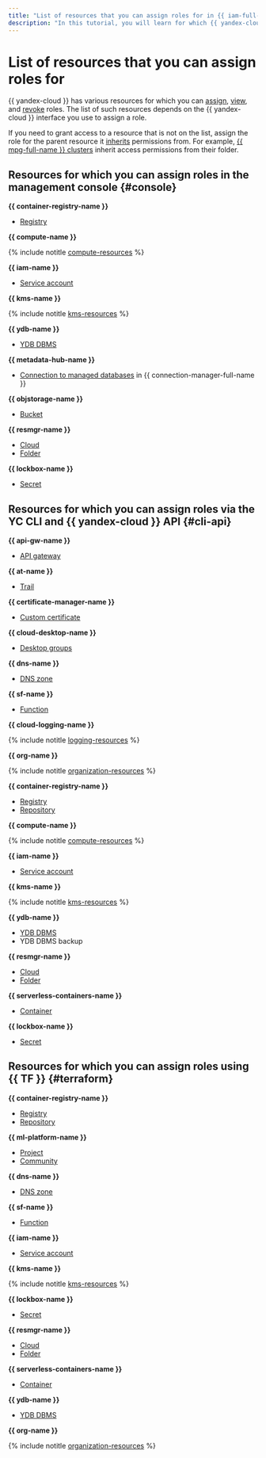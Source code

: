 ```yaml
---
title: "List of resources that you can assign roles for in {{ iam-full-name }}"
description: "In this tutorial, you will learn for which {{ yandex-cloud }} resources you can assign roles."
---
```


# List of resources that you can assign roles for


{{ yandex-cloud }} has various resources for which you can [assign](../../operations/roles/grant.md), [view](../../operations/roles/get-assigned-roles.md), and [revoke](../../operations/roles/revoke.md) roles. The list of such resources depends on the {{ yandex-cloud }} interface you use to assign a role.

If you need to grant access to a resource that is not on the list, assign the role for the parent resource it [inherits](index.md#inheritance) permissions from. For example, [{{ mpg-full-name }} clusters](../../../managed-postgresql/concepts/index.md) inherit access permissions from their folder.

## Resources for which you can assign roles in the management console {#console}

**{{ container-registry-name }}**
* [Registry](../../../container-registry/concepts/registry.md)

**{{ compute-name }}**

{% include notitle [compute-resources](../../../_includes/iam/resources-with-access-control/compute.md) %}

**{{ iam-name }}**
* [Service account](../users/service-accounts.md)

**{{ kms-name }}**

{% include notitle [kms-resources](../../../_includes/iam/resources-with-access-control/kms.md) %}

**{{ ydb-name }}**
* [YDB DBMS](../../../ydb/concepts/index.md#ydb)

**{{ metadata-hub-name }}**
* [Connection to managed databases](../../../metadata-hub/concepts/connection-manager.md) in {{ connection-manager-full-name }}

**{{ objstorage-name }}**
* [Bucket](../../../storage/concepts/bucket.md)

**{{ resmgr-name }}**
* [Cloud](../../../resource-manager/concepts/resources-hierarchy.md#cloud)
* [Folder](../../../resource-manager/concepts/resources-hierarchy.md#folder)

**{{ lockbox-name }}**
* [Secret](../../../lockbox/concepts/secret.md)

## Resources for which you can assign roles via the YC CLI and {{ yandex-cloud }} API {#cli-api}

**{{ api-gw-name }}**
* [API gateway](../../../api-gateway/concepts/index.md)

**{{ at-name }}**
* [Trail](../../../audit-trails/concepts/trail.md)

**{{ certificate-manager-name }}**
* [Custom certificate](../../../certificate-manager/concepts/imported-certificate.md)

**{{ cloud-desktop-name }}**
* [Desktop groups](../../../cloud-desktop/concepts/desktops-and-groups.md)

**{{ dns-name }}**
* [DNS zone](../../../dns/concepts/dns-zone.md)

**{{ sf-name }}**
* [Function](../../../functions/concepts/function.md)

**{{ cloud-logging-name }}**

{% include notitle [logging-resources](../../../_includes/iam/resources-with-access-control/logging.md) %}

**{{ org-name }}**

{% include notitle [organization-resources](../../../_includes/iam/resources-with-access-control/organization.md) %}

**{{ container-registry-name }}**
* [Registry](../../../container-registry/concepts/registry.md)
* [Repository](../../../container-registry/concepts/repository.md)

**{{ compute-name }}**

{% include notitle [compute-resources](../../../_includes/iam/resources-with-access-control/compute.md) %}

**{{ iam-name }}**
* [Service account](../users/service-accounts.md)

**{{ kms-name }}**

{% include notitle [kms-resources](../../../_includes/iam/resources-with-access-control/kms.md) %}

**{{ ydb-name }}**
* [YDB DBMS](../../../ydb/concepts/index.md#ydb)
* YDB DBMS backup

**{{ resmgr-name }}**
* [Cloud](../../../resource-manager/concepts/resources-hierarchy.md#cloud)
* [Folder](../../../resource-manager/concepts/resources-hierarchy.md#folder)

**{{ serverless-containers-name }}**
* [Container](../../../serverless-containers/concepts/container.md)

**{{ lockbox-name }}**
* [Secret](../../../lockbox/concepts/secret.md)

## Resources for which you can assign roles using {{ TF }} {#terraform}

**{{ container-registry-name }}**
* [Registry](../../../container-registry/concepts/registry.md)
* [Repository](../../../container-registry/concepts/repository.md)

**{{ ml-platform-name }}**
* [Project](../../../datasphere/concepts/project.md)
* [Community](../../../datasphere/concepts/community.md)

**{{ dns-name }}**
* [DNS zone](../../../dns/concepts/dns-zone.md)

**{{ sf-name }}**
* [Function](../../../functions/concepts/function.md)

**{{ iam-name }}**
* [Service account](../users/service-accounts.md)

**{{ kms-name }}**

{% include notitle [kms-resources](../../../_includes/iam/resources-with-access-control/kms.md) %}

**{{ lockbox-name }}**
* [Secret](../../../lockbox/concepts/secret.md)

**{{ resmgr-name }}**
* [Cloud](../../../resource-manager/concepts/resources-hierarchy.md#cloud)
* [Folder](../../../resource-manager/concepts/resources-hierarchy.md#folder)

**{{ serverless-containers-name }}**
* [Container](../../../serverless-containers/concepts/container.md)

**{{ ydb-name }}**
* [YDB DBMS](../../../ydb/concepts/index.md#ydb)

**{{ org-name }}**

{% include notitle [organization-resources](../../../_includes/iam/resources-with-access-control/organization.md) %}
